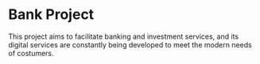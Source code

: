 <h1> Bank Project </h1>
<p>This project aims to facilitate banking and investment services,
and its digital services are constantly being developed
 to meet the modern needs of costumers.</p>


<!-- project name and description
a table of app functionality / user stories (already provided)
technologies used
Icebox Features (other cool functionality you could add)
Challenges / Key Takeaways From Experience
dont be afraid to make it colorful and fun! Give it life :joy: -->


